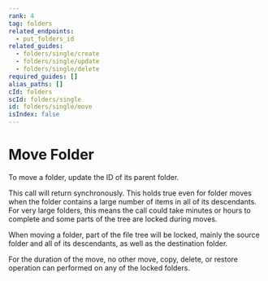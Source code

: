 ```yaml
---
rank: 4
tag: folders
related_endpoints:
  - put_folders_id
related_guides:
  - folders/single/create
  - folders/single/update
  - folders/single/delete
required_guides: []
alias_paths: []
cId: folders
scId: folders/single
id: folders/single/move
isIndex: false
---
```

# Move Folder

To move a folder, update the ID of its parent folder.

<Samples id="put_folders_id" variant="move">

</Samples>

<Message warning>

This call will return synchronously. This holds true even for folder moves when the folder contains a large number of items in all of its descendants. For very large folders, this means the call could take minutes or hours to complete and some parts of the tree are locked during moves.

When moving a folder, part of the file tree will be locked, mainly the source folder and all of its descendants, as well as the destination folder.

For the duration of the move, no other move, copy, delete, or restore operation can performed on any of the locked folders.

</Message>
